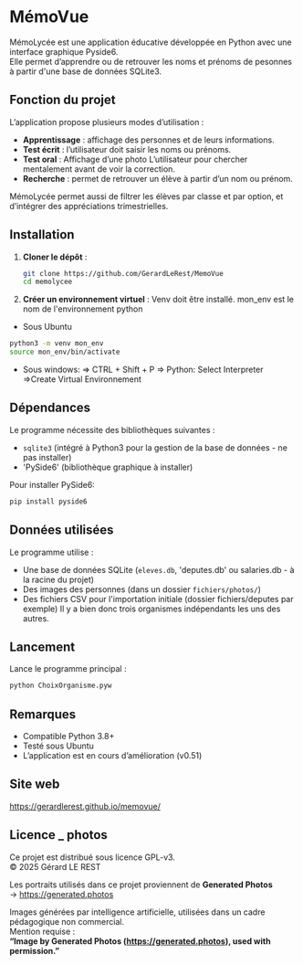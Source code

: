 # MémoVue

MémoLycée est une application éducative développée en Python avec une interface graphique Pyside6.  
Elle permet d’apprendre ou de retrouver les noms et prénoms de pesonnes à partir d'une base de données SQLite3.

## Fonction du projet

L’application propose plusieurs modes d’utilisation :

- **Apprentissage** : affichage des personnes et de leurs informations.
- **Test écrit** : l’utilisateur doit saisir les noms ou prénoms.
- **Test oral** : Affichage d’une photo L’utilisateur pour chercher mentalement avant de voir la correction.
- **Recherche** : permet de retrouver un élève à partir d’un nom ou prénom.

MémoLycée permet aussi de filtrer les élèves par classe et par option, et d’intégrer des appréciations trimestrielles.

## Installation

1. **Cloner le dépôt** :
   
   ```bash
   git clone https://github.com/GerardLeRest/MemoVue
   cd memolycee
   ```

2. **Créer un environnement virtuel** :
   Venv doit être installé. mon_env est le nom de l'environnement python
  - Sous Ubuntu 
   ```bash
   python3 -m venv mon_env 
   source mon_env/bin/activate  
   ```
   - Sous windows:
   => CTRL + Shift + P
   => Python: Select Interpreter
   =>Create Virtual Environnement

## Dépendances

Le programme nécessite des bibliothèques suivantes :

- `sqlite3` (intégré à Python3 pour la gestion de la base de données - ne pas installer)
- 'PySide6' (bibliothèque graphique à installer)

Pour installer PySide6:

```bash
pip install pyside6
```

## Données utilisées

Le programme utilise :

- Une base de données SQLite (`eleves.db`, 'deputes.db' ou salaries.db - à la racine du projet)
- Des images des personnes (dans un dossier `fichiers/photos/`)
- Des fichiers CSV pour l'importation initiale (dossier fichiers/deputes par exemple)
Il y a bien donc trois organismes indépendants les uns des autres.

## Lancement

Lance le programme principal :

```bash
python ChoixOrganisme.pyw
```

## Remarques

- Compatible Python 3.8+
- Testé sous Ubuntu
- L’application est en cours d’amélioration (v0.51)

## Site web

https://gerardlerest.github.io/memovue/

## Licence _ photos

Ce projet est distribué sous licence GPL-v3.  
© 2025 Gérard LE REST

Les portraits utilisés dans ce projet proviennent de **Generated Photos**  
→ https://generated.photos  

Images générées par intelligence artificielle, utilisées dans un cadre pédagogique non commercial.  
Mention requise :  
**“Image by Generated Photos (https://generated.photos), used with permission.”**
